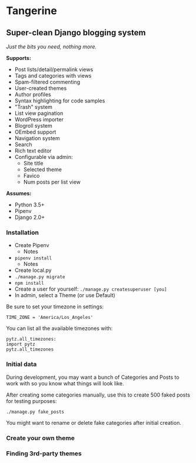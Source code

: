 # Tangerine

## Super-clean Django blogging system

*Just the bits you need, nothing more.*

**Supports:**

- Post lists/detail/permalink views
- Tags and categories with views
- Spam-filtered commenting
- User-created themes
- Author profiles
- Syntax highlighting for code samples
- "Trash" system
- List view pagination
- WordPress importer
- Blogroll system
- OEmbed support
- Navigation system
- Search
- Rich text editor
- Configurable via admin:
    - Site title
    - Selected theme
    - Favico
    - Num posts per list view

**Assumes:**
- Python 3.5+
- Pipenv
- Django 2.0+

### Installation

- Create Pipenv
    - Notes
- `pipenv install`
    - Notes
- Create local.py
- `./manage.py migrate`
- `npm install`
- Create a user for yourself: `./manage.py createsuperuser [you]`
- In admin, select a Theme (or use Default)

Be sure to set your timezone in settings:

`TIME_ZONE = 'America/Los_Angeles'`

You can list all the available timezones with:

```
pytz.all_timezones:
import pytz
pytz.all_timezones
```
### Initial data

During development, you may want a bunch of Categories and Posts to work with so you know what things will look like.

After creating some categories manually, use this to create 500 faked posts for testing purposes:

`./manage.py fake_posts`

 You might want to rename or delete fake categories after initial creation.

### Create your own theme

### Finding 3rd-party themes
